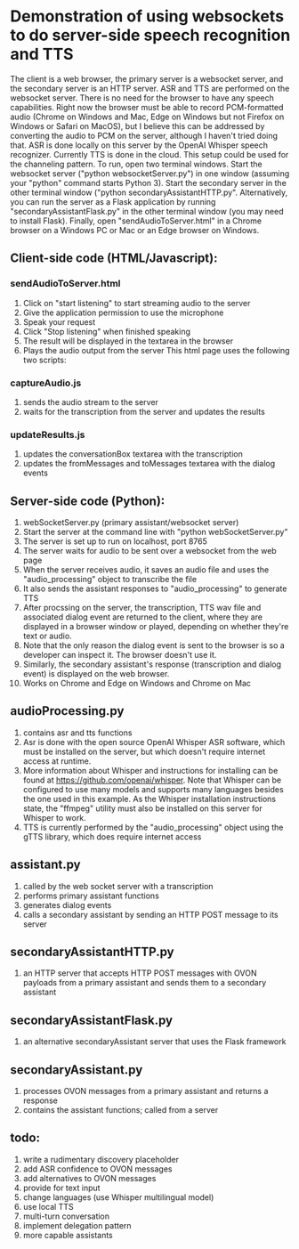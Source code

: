 # Demonstration of using websockets to do server-side speech recognition and TTS
The client is a web browser, the primary server is a websocket server, and the secondary server is an HTTP server.
ASR and TTS are performed on the websocket server. There is no need for the browser to have any speech capabilities. Right now the browser must be able to record PCM-formatted audio (Chrome on Windows and Mac, Edge on Windows but not Firefox on Windows or Safari on MacOS), but I believe this can be addressed by converting the audio to PCM on the server, although I haven't tried doing that.
ASR is done locally on this server by the OpenAI Whisper speech recognizer.
Currently TTS is done in the cloud.
This setup could be used for the channeling pattern.
To run, open two terminal windows. Start the websocket server ("python websocketServer.py") in one window (assuming your "python" command starts Python 3).
Start the secondary server in the other terminal window ("python secondaryAssistantHTTP.py". Alternatively, you can run the server as a Flask application by running "secondaryAssistantFlask.py" in the other terminal window (you may need to install Flask).
Finally, open "sendAudioToServer.html" in a Chrome browser on a Windows PC or Mac or an Edge browser on Windows.


## Client-side code (HTML/Javascript):
### sendAudioToServer.html
1. Click on "start listening" to start streaming audio to the server
2. Give the application permission to use the microphone
3. Speak your request
4. Click "Stop listening" when finished speaking
5. The result will be displayed in the textarea in the browser
6. Plays the audio output from the server
This html page uses the following two scripts:

### captureAudio.js
1. sends the audio stream to the server
2. waits for the transcription from the server and updates the results

### updateResults.js
1. updates the conversationBox textarea with the transcription
2. updates the fromMessages and toMessages textarea with the dialog events


## Server-side code (Python):
1. webSocketServer.py (primary assistant/websocket server)
1. Start the server at the command line with "python webSocketServer.py"
1. The server is set up to run on localhost, port 8765
1. The server waits for audio to be sent over a websocket from the web page
1. When the server receives audio, it saves an audio file and uses the "audio_processing" object to transcribe the file
1. It also sends the assistant responses to "audio_processing" to generate TTS
1. After procssing on the server, the transcription, TTS wav file and associated dialog event are returned to the client, where they are displayed in a browser window or played, depending on whether they're text or audio. 
1. Note that the only reason the dialog event is sent to the browser is so a developer can inspect it. The browser doesn't use it.
1. Similarly, the secondary assistant's response (transcription and dialog event) is displayed on the web browser.
1. Works on Chrome and Edge on Windows and Chrome on Mac

## audioProcessing.py
1. contains asr and tts functions
1. Asr is done with the open source OpenAI Whisper ASR software, which must be installed on the server, but which doesn't require internet access at runtime.
1. More information about Whisper and instructions for installing can be found at https://github.com/openai/whisper. Note that Whisper can be configured to use many models and supports many languages besides the one used in this example. As the Whisper installation instructions state, the "ffmpeg" utility must also be installed on this server for Whisper to work.
1. TTS is currently performed by the "audio_processing" object using the gTTS library, which does require internet access

## assistant.py
1. called by the web socket server with a transcription
1. performs primary assistant functions
1. generates dialog events
1. calls a secondary assistant by sending an HTTP POST message to its server

## secondaryAssistantHTTP.py
1. an HTTP server that accepts HTTP POST messages with OVON payloads from a primary assistant and sends them to a secondary assistant

## secondaryAssistantFlask.py
1. an alternative secondaryAssistant server that uses the Flask framework

## secondaryAssistant.py
1. processes OVON messages from a primary assistant and returns a response
1. contains the assistant functions; called from a server

## todo:
1. write a rudimentary discovery placeholder
1. add ASR confidence to OVON messages
1. add alternatives to OVON messages
1. provide for text input
1. change languages (use Whisper multilingual model)
1. use local TTS
1. multi-turn conversation
1. implement delegation pattern
1. more capable assistants



